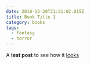 ```yaml
---
date: 2018-12-28T21:21:02.015Z
title: Book Title 1
category: books
tags:
  - fantasy
  - horror
---
```

A t**est post** to see how it [looks](https://www.google.com)
